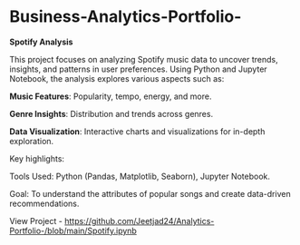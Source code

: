 # Business-Analytics-Portfolio-

**Spotify Analysis**

This project focuses on analyzing Spotify music data to uncover trends, insights, and patterns in user preferences. Using Python and Jupyter Notebook, the analysis explores various aspects such as:

**Music Features**: Popularity, tempo, energy, and more.

**Genre Insights**: Distribution and trends across genres.

**Data Visualization**: Interactive charts and visualizations for in-depth exploration.

Key highlights:

Tools Used: Python (Pandas, Matplotlib, Seaborn), Jupyter Notebook.

Goal: To understand the attributes of popular songs and create data-driven recommendations.

View Project - https://github.com/Jeetjad24/Analytics-Portfolio-/blob/main/Spotify.ipynb
